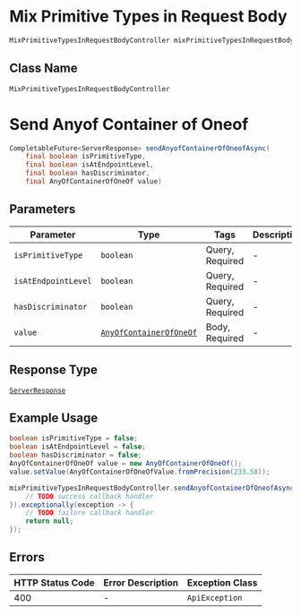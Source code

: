 # Mix Primitive Types in Request Body

```java
MixPrimitiveTypesInRequestBodyController mixPrimitiveTypesInRequestBodyController = client.getMixPrimitiveTypesInRequestBodyController();
```

## Class Name

`MixPrimitiveTypesInRequestBodyController`


# Send Anyof Container of Oneof

```java
CompletableFuture<ServerResponse> sendAnyofContainerOfOneofAsync(
    final boolean isPrimitiveType,
    final boolean isAtEndpointLevel,
    final boolean hasDiscriminator,
    final AnyOfContainerOfOneOf value)
```

## Parameters

| Parameter | Type | Tags | Description |
|  --- | --- | --- | --- |
| `isPrimitiveType` | `boolean` | Query, Required | - |
| `isAtEndpointLevel` | `boolean` | Query, Required | - |
| `hasDiscriminator` | `boolean` | Query, Required | - |
| `value` | [`AnyOfContainerOfOneOf`](/doc/models/any-of-container-of-one-of.md) | Body, Required | - |

## Response Type

[`ServerResponse`](/doc/models/server-response.md)

## Example Usage

```java
boolean isPrimitiveType = false;
boolean isAtEndpointLevel = false;
boolean hasDiscriminator = false;
AnyOfContainerOfOneOf value = new AnyOfContainerOfOneOf();
value.setValue(AnyOfContainerOfOneOfValue.fromPrecision(233.58));

mixPrimitiveTypesInRequestBodyController.sendAnyofContainerOfOneofAsync(isPrimitiveType, isAtEndpointLevel, hasDiscriminator, value).thenAccept(result -> {
    // TODO success callback handler
}).exceptionally(exception -> {
    // TODO failure callback handler
    return null;
});
```

## Errors

| HTTP Status Code | Error Description | Exception Class |
|  --- | --- | --- |
| 400 | - | `ApiException` |

